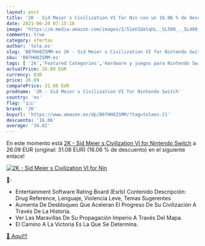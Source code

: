 ```yaml
---
layout: post
title: '2K - Sid Meier s Civilization VI for Nin con un 16.06 % de descuento'
date: 2021-06-20 07:15:18
image: 'https://m.media-amazon.com/images/I/51eU1QmlqhL._SL500_._SL400_.jpg'
comments: true
category: ofertas
author: 'tole.es'
slug: 'B07HH8ZSMM-es 2K - Sid Meier s Civilization VI for Nintendo Switch'
sku: 'B07HH8ZSMM-es'
tags: [ '2k','Featured Categories','Hardware y juegos para Nintendo Switch','Películas','Películas y TV','Videojuegos','nintendo', ]
actualPrice: 26.09 EUR
currency: EUR
price: 26.09
comparePrice: 31.08 EUR
prodname: '2K - Sid Meier s Civilization VI for Nintendo Switch'
country: 'es'
flag: '🇪🇸'
brand: '2K'
buyurl: 'https://www.amazon.es/dp/B07HH8ZSMM/?tag=tolees-21'
descuento: '16.06'
average: '34.82'
---
```


En este momento está [2K - Sid Meier s Civilization VI for Nintendo Switch](https://www.amazon.es/dp/B07HH8ZSMM/?tag=tolees-21) a 26.09 EUR (original: 31.08 EUR) (16.06 %  de descuento) en el siguiente enlace!

[![2K - Sid Meier s Civilization VI for Nin](https://m.media-amazon.com/images/I/51eU1QmlqhL._SL500_._SL400_.jpg)](https://www.amazon.es/dp/B07HH8ZSMM/?tag=tolees-21)

🔎:

- Entertainment Software Rating Board (Esrb) Contenido Descripción: Drug Reference, Lenguaje, Violencia Leve, Temas Sugerentes
- Aumenta De Desbloqueo Que Aceleran El Progreso De Su Civilización A Través De La Historia.
- Ver Las Maravillas De Su Propagación Imperio A Través Del Mapa.
- El Camino A La Victoria Es La Que Se Determina.

[🛒 Aquí!!!](https://www.amazon.es/dp/B07HH8ZSMM/?tag=tolees-21)
